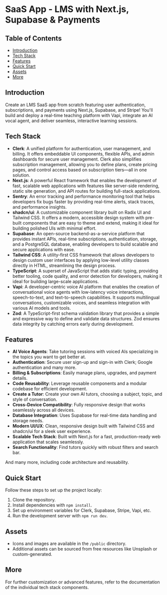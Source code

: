 
# SaaS App - LMS with Next.js, Supabase & Payments

## Table of Contents
- [Introduction](#introduction)
- [Tech Stack](#tech-stack)
- [Features](#features)
- [Quick Start](#quick-start)
- [Assets](#assets)
- [More](#more)

## Introduction
Create an LMS SaaS app from scratch featuring user authentication, subscriptions, and payments using Next.js, Supabase, and Stripe! You'll build and deploy a real-time teaching platform with Vapi, integrate an AI vocal agent, and deliver seamless, interactive learning sessions.

## Tech Stack
- **Clerk**: A unified platform for authentication, user management, and billing. It offers embeddable UI components, flexible APIs, and admin dashboards for secure user management. Clerk also simplifies subscription management, allowing you to define plans, create pricing pages, and control access based on subscription tiers—all in one solution.
- **Next.js**: A powerful React framework that enables the development of fast, scalable web applications with features like server-side rendering, static site generation, and API routes for building full-stack applications.
- **Sentry**: An error tracking and performance monitoring tool that helps developers fix bugs faster by providing real-time alerts, stack traces, and performance insights.
- **shadcn/ui**: A customizable component library built on Radix UI and Tailwind CSS. It offers a modern, accessible design system with pre-built components that are easy to theme and extend, making it ideal for building polished UIs with minimal effort.
- **Supabase**: An open-source backend-as-a-service platform that provides instant APIs, real-time subscriptions, authentication, storage, and a PostgreSQL database, enabling developers to build scalable and secure applications with ease.
- **Tailwind CSS**: A utility-first CSS framework that allows developers to design custom user interfaces by applying low-level utility classes directly in HTML, streamlining the design process.
- **TypeScript**: A superset of JavaScript that adds static typing, providing better tooling, code quality, and error detection for developers, making it ideal for building large-scale applications.
- **Vapi**: A developer-centric voice AI platform that enables the creation of conversational voice agents with low-latency voice interactions, speech-to-text, and text-to-speech capabilities. It supports multilingual conversations, customizable voices, and seamless integration with various AI models and tools.
- **Zod**: A TypeScript-first schema validation library that provides a simple and expressive way to define and validate data structures. Zod ensures data integrity by catching errors early during development.

## Features
- **AI Voice Agents**: Take tutoring sessions with voiced AIs specializing in the topics you want to get better at.
- **Authentication**: Secure user sign-up and sign-in with Clerk; Google authentication and many more.
- **Billing & Subscriptions**: Easily manage plans, upgrades, and payment details.
- **Code Reusability**: Leverage reusable components and a modular codebase for efficient development.
- **Create a Tutor**: Create your own AI tutors, choosing a subject, topic, and style of conversation.
- **Cross-Device Compatibility**: Fully responsive design that works seamlessly across all devices.
- **Database Integration**: Uses Supabase for real-time data handling and storage needs.
- **Modern UI/UX**: Clean, responsive design built with Tailwind CSS and shadcn/ui for a sleek user experience.
- **Scalable Tech Stack**: Built with Next.js for a fast, production-ready web application that scales seamlessly.
- **Search Functionality**: Find tutors quickly with robust filters and search bar.

And many more, including code architecture and reusability.

## Quick Start
Follow these steps to set up the project locally:
1. Clone the repository.
2. Install dependencies with `npm install`.
3. Set up environment variables for Clerk, Supabase, Stripe, Vapi, etc.
4. Run the development server with `npm run dev`.

## Assets
- Icons and images are available in the `/public` directory.
- Additional assets can be sourced from free resources like Unsplash or custom-generated.

## More
For further customization or advanced features, refer to the documentation of the individual tech stack components.
